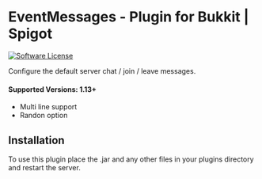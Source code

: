 # EventMessages - Plugin for Bukkit | Spigot

[![Software License](http://img.shields.io/badge/License-MIT-brightgreen.svg?style=flat-square)](LICENSE)

Configure the default server chat / join / leave messages.

#### Supported Versions: 1.13+

- Multi line support
- Randon option

## Installation

To use this plugin place the .jar and any other files in your plugins directory and restart the server.
